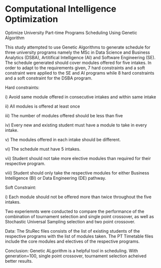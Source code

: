 # Computational Intelligence Optimization
Optimize University Part-time Programs Scheduling Using Genetic Algorithm

This study attempted to use Genetic Algorithms to generate schedule for three university programs namely the MSc in Data Science and Business Analytics (DSBA), Artitifical Intelligence (AI) and Software Engineering (SE). The schedule generated should cover modules offered for five intakes. 
In order to adapt to the requirements given, 7 hard constraints and a soft constraint were applied to the SE and AI programs while 8 hard constraints and a soft constraint for the DSBA program. 

Hard constraints:

i) Avoid same module offered in consecutive intakes and within same intake

ii) All modules is offered at least once

iii) The number of modules offered should be less than five

iv) Every new and existing student must have a module to take in every intake.

v) The modules offered in each intake should be different.

vi) The schedule must have 5 intakes.

vii) Student should not take more elective modules than required for their respective program. 

viii) Student should only take the respective modules for either Business Intelligence (BI) or Data Engineering (DE) pathway.

Soft Constraint:

i) Each module should not be offered more than twice throughout the five intakes.

Two experiemnts were conducted to compare the performance of the combination of tournament selection and single point crossover, as well as Stochastic Universal Sampling selection and two point crossover.

Data:
The StuRec files consists of the list of existing students of the respective programs with the list of modules taken.
The PT Timetable files include the core modules and electives of the respective programs.

Conclusion:
Genetic ALgorithm is a helpful tool in scheduling. With generation=100, single point crossover, tournament selection acheived better results.
